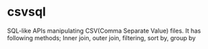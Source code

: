 # csvsql
SQL-like APIs manipulating CSV(Comma Separate Value) files. It has following methods; Inner join, outer join, filtering, sort by, group by
